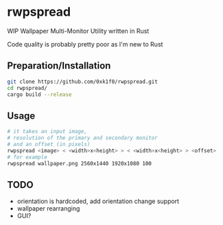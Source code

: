 # rwpspread

WIP Wallpaper Multi-Monitor Utility written in Rust

Code quality is probably pretty poor as I'm new to Rust

## Preparation/Installation

```bash
git clone https://github.com/0xk1f0/rwpspread.git
cd rwpspread/
cargo build --release
```

## Usage

```bash
# it takes an input image,
# resolution of the primary and secondary monitor 
# and an offset (in pixels)
rwpspread <image> < <width>x<height> > < <width>x<height> > <offset>
# for example
rwpspread wallpaper.png 2560x1440 1920x1080 100
```

## TODO

- orientation is hardcoded, add orientation change support
- wallpaper rearranging
- GUI?
